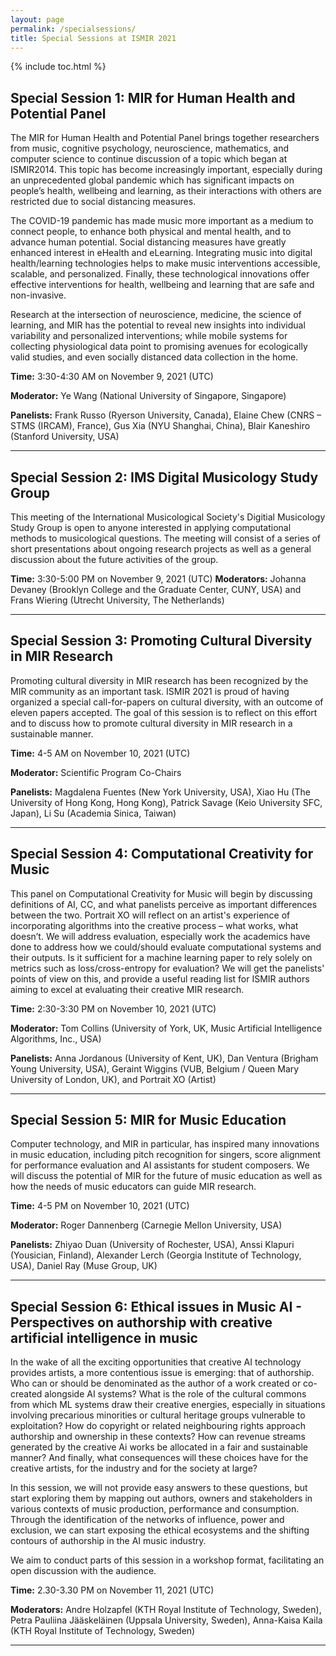 ```yaml
---
layout: page
permalink: /specialsessions/
title: Special Sessions at ISMIR 2021 
---
```

{% include toc.html %}

## Special Session 1: MIR for Human Health and Potential Panel

The MIR for Human Health and Potential Panel brings together researchers from music, cognitive psychology, neuroscience, mathematics, and computer science to continue discussion of a topic which began at ISMIR2014. This topic has become increasingly important, especially during an unprecedented global pandemic which has significant impacts on people’s health, wellbeing and learning, as their interactions with others are restricted due to social distancing measures.

The COVID-19 pandemic has made music more important as a medium to connect people, to enhance both physical and mental health, and to advance human potential. Social distancing measures have greatly enhanced interest in eHealth and eLearning. Integrating music into digital health/learning technologies helps to make music interventions accessible, scalable, and personalized. Finally, these technological innovations offer effective interventions for health, wellbeing and learning that are safe and non-invasive.

Research at the intersection of neuroscience, medicine, the science of learning, and MIR has the potential to reveal new insights into individual variability and personalized interventions; while mobile systems for collecting physiological data point to promising avenues for ecologically valid studies, and even socially distanced data collection in the home.

**Time:** 3:30-4:30 AM on November 9, 2021 (UTC)

**Moderator:** Ye Wang (National University of Singapore, Singapore)

**Panelists:** Frank Russo (Ryerson University, Canada), Elaine Chew (CNRS – STMS (IRCAM), France), Gus Xia (NYU Shanghai, China), Blair Kaneshiro (Stanford University, USA)

--- 

## Special Session 2: IMS Digital Musicology Study Group

This meeting of the International Musicological Society's Digitial Musicology Study Group is open to anyone interested in applying computational methods to musicological questions. The meeting will consist of a series of short presentations about ongoing research projects as well as a general discussion about the future activities of the group.

**Time:** 3:30-5:00 PM on November 9, 2021 (UTC)
**Moderators:** Johanna Devaney (Brooklyn College and the Graduate Center, CUNY, USA) and Frans Wiering (Utrecht University, The Netherlands)

---

## Special Session 3: Promoting Cultural Diversity in MIR Research

Promoting cultural diversity in MIR research has been recognized by the MIR community as an important task. ISMIR 2021 is proud of having organized a special call-for-papers on cultural diversity, with an outcome of eleven papers accepted. The goal of this session is to reflect on this effort and to discuss how to promote cultural diversity in MIR research in a sustainable manner.

**Time:** 4-5 AM on November 10, 2021 (UTC)

**Moderator:** Scientific Program Co-Chairs

**Panelists:** Magdalena Fuentes (New York University, USA), Xiao Hu (The University of Hong Kong, Hong Kong), Patrick Savage (Keio University SFC, Japan), Li Su (Academia Sinica, Taiwan)

---

## Special Session 4: Computational Creativity for Music

This panel on Computational Creativity for Music will begin by discussing definitions of AI, CC, and what panelists perceive as important differences between the two. Portrait XO will reflect on an artist's experience of incorporating algorithms into the creative process – what works, what doesn’t. We will address evaluation, especially work the academics have done to address how we could/should evaluate computational systems and their outputs. Is it sufficient for a machine learning paper to rely solely on metrics such as loss/cross-entropy for evaluation? We will get the panelists' points of view on this, and provide a useful reading list for ISMIR authors aiming to excel at evaluating their creative MIR research.

**Time:** 2:30-3:30 PM on November 10, 2021 (UTC)

**Moderator:** Tom Collins (University of York, UK, Music Artificial Intelligence Algorithms, Inc., USA)

**Panelists:** Anna Jordanous (University of Kent, UK), Dan Ventura (Brigham Young University, USA), Geraint Wiggins (VUB, Belgium / Queen Mary University of London, UK), and Portrait XO (Artist) 

---

## Special Session 5: MIR for Music Education

Computer technology, and MIR in particular, has inspired many innovations in music education, including pitch recognition for singers, score alignment for performance evaluation and AI assistants for student composers. We will discuss the potential of MIR for the future of music education as well as how the needs of music educators can guide MIR research.

**Time:** 4-5 PM on November 10, 2021 (UTC)

**Moderator:** Roger Dannenberg (Carnegie Mellon University, USA)

**Panelists:** Zhiyao Duan (University of Rochester, USA), Anssi Klapuri (Yousician, Finland), Alexander Lerch (Georgia Institute of Technology, USA), Daniel Ray (Muse Group, UK)

---

## Special Session 6: Ethical issues in Music AI - Perspectives on authorship with creative artificial intelligence in music

In the wake of all the exciting opportunities that creative AI technology provides artists, a more contentious issue is emerging: that of authorship. Who can or should be denominated as the author of a work created or co-created alongside AI systems? What is the role of the cultural commons from which ML systems draw their creative energies, especially in situations involving precarious minorities or cultural heritage groups vulnerable to exploitation? How do copyright or related neighbouring rights approach authorship and ownership in these contexts? How can revenue streams generated by the creative Ai works be allocated in a fair and sustainable manner? And finally, what consequences will these choices have for the creative artists, for the industry and for the society at large?

In this session, we will not provide easy answers to these questions, but start exploring them by mapping out authors, owners and stakeholders in various contexts of music production, performance and consumption. Through the identification of the networks of influence, power and exclusion, we can start exposing the ethical ecosystems and the shifting contours of authorship in the AI music industry.

We aim to conduct parts of this session in a workshop format, facilitating an open discussion with the audience.

**Time:** 2.30-3.30 PM on November 11, 2021 (UTC)

**Moderators:** Andre Holzapfel (KTH Royal Institute of Technology, Sweden), Petra Pauliina Jääskeläinen (Uppsala University, Sweden), Anna-Kaisa Kaila (KTH Royal Institute of Technology, Sweden)

---
